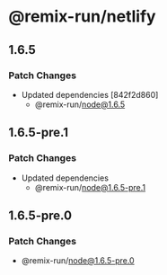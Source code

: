 # @remix-run/netlify

## 1.6.5

### Patch Changes

- Updated dependencies [842f2d860]
  - @remix-run/node@1.6.5

## 1.6.5-pre.1

### Patch Changes

- Updated dependencies
  - @remix-run/node@1.6.5-pre.1

## 1.6.5-pre.0

### Patch Changes

- @remix-run/node@1.6.5-pre.0
